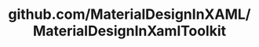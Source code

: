 ---
layout: post
title: github.com/MaterialDesignInXAML/MaterialDesignInXamlToolkit
categories: link
tags: [انگلیسی, برنامه‌نویسی]
---